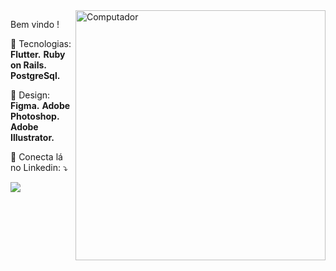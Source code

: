 <img src="https://raw.githubusercontent.com/MicaelliMedeiros/micaellimedeiros/master/image/computer-illustration.png" min-width="400px" max-width="400px" width="400px" align="right" alt="Computador">

<p align="left"> 
  Bem vindo !
</p>

<p align="left">
  💼 Tecnologias: <strong>Flutter.</strong> <strong>Ruby on Rails.</strong> <strong>PostgreSql.</strong>
</p>

<p align="left">
  🦄 Design: <strong>Figma.</strong> <strong>Adobe Photoshop.</strong> <strong>Adobe Illustrator.</strong>
</p>

<p align="left">
  💌 Conecta lá no Linkedin: ⤵️
</p>

<p align="left">
  <a href="#" alt="Linkedin">
  <img src="https://img.shields.io/badge/-Linkedin-0e76a8?style=flat-square&logo=Linkedin&logoColor=white&link=https://www.linkedin.com/in/vicente-ferreira/" /></a>
</p>  
